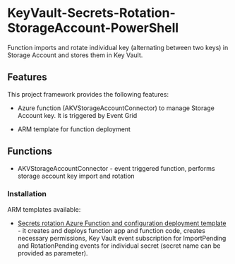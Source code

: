 # KeyVault-Secrets-Rotation-StorageAccount-PowerShell

Function imports and rotate individual key (alternating between two keys) in Storage Account and stores them in Key Vault.

## Features

This project framework provides the following features:

* Azure function (AKVStorageAccountConnector) to manage Storage Account key. It is triggered by Event Grid 

* ARM template for function deployment 

## Functions

* AKVStorageAccountConnector - event triggered function, performs storage account key import and rotation

### Installation

ARM templates available:

* [Secrets rotation Azure Function and configuration deployment template](https://github.com/Azure/KeyVault-Secrets-Rotation-StorageAccount-PowerShell/blob/main/ARM-Templates/Readme.md) - it creates and deploys function app and function code, creates necessary permissions,  Key Vault event subscription for ImportPending and RotationPending events for individual secret (secret name can be provided as parameter).
